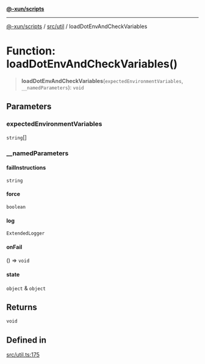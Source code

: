 [**@-xun/scripts**](../../../README.md)

***

[@-xun/scripts](../../../README.md) / [src/util](../README.md) / loadDotEnvAndCheckVariables

# Function: loadDotEnvAndCheckVariables()

> **loadDotEnvAndCheckVariables**(`expectedEnvironmentVariables`, `__namedParameters`): `void`

## Parameters

### expectedEnvironmentVariables

`string`[]

### \_\_namedParameters

#### failInstructions

`string`

#### force

`boolean`

#### log

`ExtendedLogger`

#### onFail

() => `void`

#### state

`object` & `object`

## Returns

`void`

## Defined in

[src/util.ts:175](https://github.com/Xunnamius/xscripts/blob/cfe28e3d801ec1b719b0dedbda4e9f63d7924b77/src/util.ts#L175)
